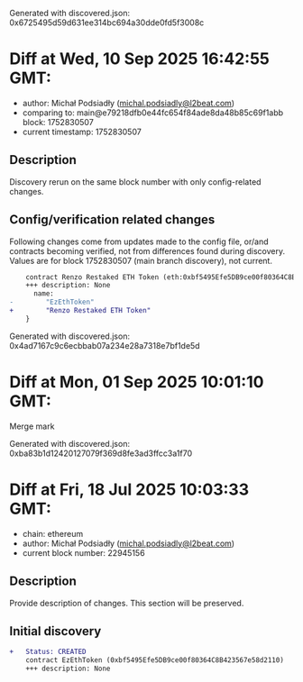 Generated with discovered.json: 0x6725495d59d631ee314bc694a30dde0fd5f3008c

# Diff at Wed, 10 Sep 2025 16:42:55 GMT:

- author: Michał Podsiadły (<michal.podsiadly@l2beat.com>)
- comparing to: main@e79218dfb0e44fc654f84ade8da48b85c69f1abb block: 1752830507
- current timestamp: 1752830507

## Description

Discovery rerun on the same block number with only config-related changes.

## Config/verification related changes

Following changes come from updates made to the config file,
or/and contracts becoming verified, not from differences found during
discovery. Values are for block 1752830507 (main branch discovery), not current.

```diff
    contract Renzo Restaked ETH Token (eth:0xbf5495Efe5DB9ce00f80364C8B423567e58d2110) {
    +++ description: None
      name:
-        "EzEthToken"
+        "Renzo Restaked ETH Token"
    }
```

Generated with discovered.json: 0x4ad7167c9c6ecbbab07a234e28a7318e7bf1de5d

# Diff at Mon, 01 Sep 2025 10:01:10 GMT:

Merge mark

Generated with discovered.json: 0xba83b1d12420127079f369d8fe3ad3ffcc3a1f70

# Diff at Fri, 18 Jul 2025 10:03:33 GMT:

- chain: ethereum
- author: Michał Podsiadły (<michal.podsiadly@l2beat.com>)
- current block number: 22945156

## Description

Provide description of changes. This section will be preserved.

## Initial discovery

```diff
+   Status: CREATED
    contract EzEthToken (0xbf5495Efe5DB9ce00f80364C8B423567e58d2110)
    +++ description: None
```

